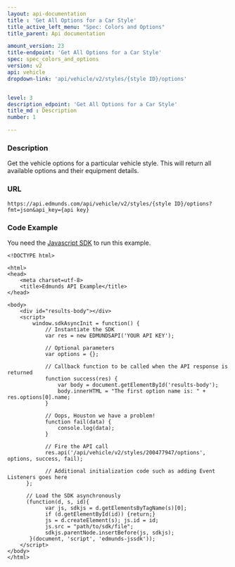 ```yaml
---
layout: api-documentation
title : 'Get All Options for a Car Style'
title_active_left_menu: "Spec: Colors and Options"
title_parent: Api documentation

amount_version: 23
title-endpoint: 'Get All Options for a Car Style'
spec: spec_colors_and_options
version: v2
api: vehicle
dropdown-link: 'api/vehicle/v2/styles/{style ID}/options'


level: 3
description_edpoint: 'Get All Options for a Car Style'
title_md : Description
number: 1

---
```


### Description

Get the vehicle options for a particular vehicle style. This will return all available options and their equipment details.

### URL

	https://api.edmunds.com/api/vehicle/v2/styles/{style ID}/options?fmt=json&api_key={api key}
	
### Code Example

You need the [Javascript SDK](https://github.com/EdmundsAPI/edmunds-javascript-sdk) to run this example.

	<!DOCTYPE html>

	<html>
	<head>
		<meta charset=utf-8>
		<title>Edmunds API Example</title>
	</head>

	<body>
		<div id="results-body"></div>
		<script>
		  	window.sdkAsyncInit = function() {
		    	// Instantiate the SDK
				var res = new EDMUNDSAPI('YOUR API KEY');

				// Optional parameters
				var options = {};

				// Callback function to be called when the API response is returned
				function success(res) {
					var body = document.getElementById('results-body');
					body.innerHTML = "The first option name is: " + res.options[0].name;
				}

				// Oops, Houston we have a problem!
				function fail(data) {
					console.log(data);
				}

				// Fire the API call
				res.api('/api/vehicle/v2/styles/200477947/options', options, success, fail);

			    // Additional initialization code such as adding Event Listeners goes here
		  };

		  // Load the SDK asynchronously
		  (function(d, s, id){
		     	var js, sdkjs = d.getElementsByTagName(s)[0];
		     	if (d.getElementById(id)) {return;}
		     	js = d.createElement(s); js.id = id;
		     	js.src = "path/to/sdk/file";
		     	sdkjs.parentNode.insertBefore(js, sdkjs);
		   }(document, 'script', 'edmunds-jssdk'));
		</script>
	</body>
	</html>